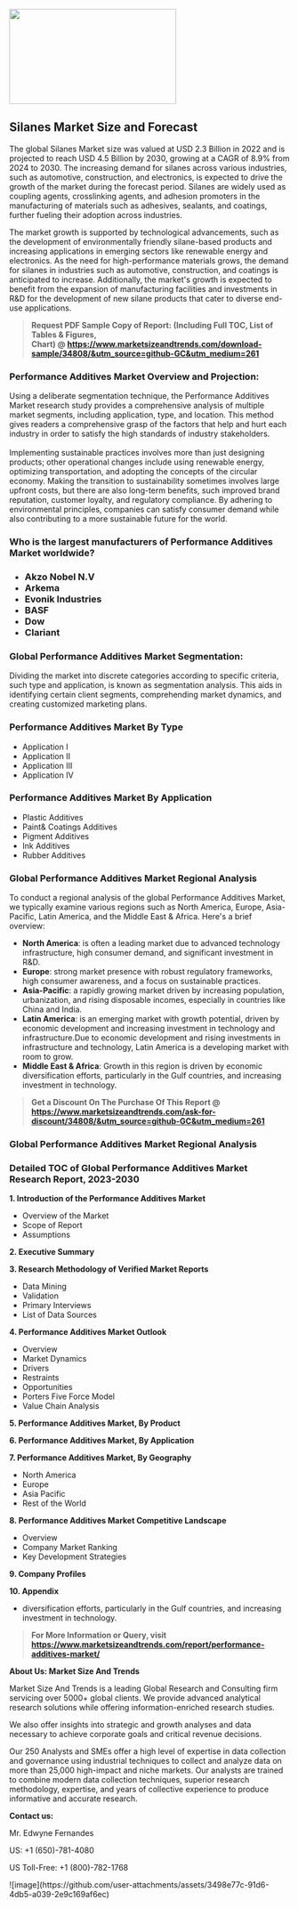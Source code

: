 <p><img class="alignnone size-medium wp-image-20088" src="https://ffe5etoiles.com/wp-content/uploads/2024/12/MST1-300x171.png" alt="" width="300" height="171" /></p><h2>Silanes Market Size and Forecast</h2><p>The global Silanes Market size was valued at USD 2.3 Billion in 2022 and is projected to reach USD 4.5 Billion by 2030, growing at a CAGR of 8.9% from 2024 to 2030. The increasing demand for silanes across various industries, such as automotive, construction, and electronics, is expected to drive the growth of the market during the forecast period. Silanes are widely used as coupling agents, crosslinking agents, and adhesion promoters in the manufacturing of materials such as adhesives, sealants, and coatings, further fueling their adoption across industries.</p><p>The market growth is supported by technological advancements, such as the development of environmentally friendly silane-based products and increasing applications in emerging sectors like renewable energy and electronics. As the need for high-performance materials grows, the demand for silanes in industries such as automotive, construction, and coatings is anticipated to increase. Additionally, the market's growth is expected to benefit from the expansion of manufacturing facilities and investments in R&D for the development of new silane products that cater to diverse end-use applications.</p></p><blockquote id="" class=""><strong>Request PDF Sample Copy of Report: (Including Full TOC, List of Tables &amp; Figures, Chart)&nbsp;@&nbsp;<strong><a href="https://www.marketsizeandtrends.com/download-sample/34808/&utm_source=github-GC&utm_medium=261" target="_blank">https://www.marketsizeandtrends.com/download-sample/34808/&utm_source=github-GC&utm_medium=261</a></strong></strong></blockquote><h3 id="" class="">Performance Additives Market&nbsp;Overview and Projection:</h3><p id="" class="">Using a deliberate segmentation technique, the Performance Additives Market research study provides a comprehensive analysis of multiple market segments, including application, type, and location. This method gives readers a comprehensive grasp of the factors that help and hurt each industry in order to satisfy the high standards of industry stakeholders. <br /> <br />Implementing sustainable practices involves more than just designing products; other operational changes include using renewable energy, optimizing transportation, and adopting the concepts of the circular economy. Making the transition to sustainability sometimes involves large upfront costs, but there are also long-term benefits, such improved brand reputation, customer loyalty, and regulatory compliance. By adhering to environmental principles, companies can satisfy consumer demand while also contributing to a more sustainable future for the world.</p><h3 id="" class="">Who is the largest manufacturers of&nbsp;Performance Additives Market worldwide?</h3><h3 class=""><p><ul><li>Akzo Nobel N.V </li><li> Arkema </li><li> Evonik Industries </li><li> BASF </li><li> Dow </li><li> Clariant</li></ul></p></h3><h3 id="" class="">Global&nbsp;Performance Additives Market Segmentation:</h3><p id="" class="">Dividing the market into discrete categories according to specific criteria, such type and application, is known as segmentation analysis. This aids in identifying certain client segments, comprehending market dynamics, and creating customized marketing plans.</p><h3 id="" class="">Performance Additives Market&nbsp;By Type</h3><p><p><ul><li>Application I</li><li> Application II</li><li> Application III</li><li> Application IV</p></li></ul></p></p><h3 id="" class="">Performance Additives Market&nbsp;By Application</h3><p class=""><p><ul><li>Plastic Additives</li><li> Paint& Coatings Additives</li><li> Pigment Additives</li><li> Ink Additives</li><li> Rubber Additives</li></ul></p></p><h3 id="" class="">Global Performance Additives Market Regional Analysis</h3><p id="" class="">To conduct a regional analysis of the global Performance Additives Market, we typically examine various regions such as North America, Europe, Asia-Pacific, Latin America, and the Middle East &amp; Africa. Here's a brief overview:</p><ul><li><strong>North America</strong>: is often a leading market due to advanced technology infrastructure, high consumer demand, and significant investment in R&amp;D.</li><li><strong>Europe</strong>: strong market presence with robust regulatory frameworks, high consumer awareness, and a focus on sustainable practices.</li><li><strong>Asia-Pacific</strong>: a rapidly growing market driven by increasing population, urbanization, and rising disposable incomes, especially in countries like China and India.</li><li><strong>Latin America</strong>: is an emerging market with growth potential, driven by economic development and increasing investment in technology and infrastructure.Due to economic development and rising investments in infrastructure and technology, Latin America is a developing market with room to grow.</li><li><strong>Middle East &amp; Africa</strong>: Growth in this region is driven by economic diversification efforts, particularly in the Gulf countries, and increasing investment in technology.</li></ul><blockquote id="" class=""><strong>Get a Discount On The Purchase Of This Report @ <strong><a href="https://www.marketsizeandtrends.com/ask-for-discount/34808/&utm_source=github-GC&utm_medium=261" target="_blank">https://www.marketsizeandtrends.com/ask-for-discount/34808/&utm_source=github-GC&utm_medium=261</a></strong></strong></blockquote><h3 id="" class="">Global Performance Additives Market Regional Analysis</h3><h3 id="" class="">Detailed TOC of Global Performance Additives Market Research Report, 2023-2030</h3><p id="" class=""><strong>1. Introduction of the Performance Additives Market</strong></p><ul><li>Overview of the Market</li><li>Scope of Report</li><li>Assumptions</li></ul><p id="" class=""><strong>2. Executive Summary</strong></p><p id="" class=""><strong>3. Research Methodology of Verified Market Reports</strong></p><ul><li>Data Mining</li><li>Validation</li><li>Primary Interviews</li><li>List of Data Sources</li></ul><p id="" class=""><strong>4. Performance Additives Market Outlook</strong></p><ul><li>Overview</li><li>Market Dynamics</li><li>Drivers</li><li>Restraints</li><li>Opportunities</li><li>Porters Five Force Model</li><li>Value Chain Analysis</li></ul><p id="" class=""><strong>5. Performance Additives Market, By Product</strong></p><p id="" class=""><strong>6. Performance Additives Market, By Application</strong></p><p id="" class=""><strong>7. Performance Additives Market, By Geography</strong></p><ul><li>North America</li><li>Europe</li><li>Asia Pacific</li><li>Rest of the World</li></ul><p id="" class=""><strong>8. Performance Additives Market Competitive Landscape</strong></p><ul><li>Overview</li><li>Company Market Ranking</li><li>Key Development Strategies</li></ul><p id="" class=""><strong>9. Company Profiles</strong></p><p id="" class=""><strong>10. Appendix</strong></p><ul><li>diversification efforts, particularly in the Gulf countries, and increasing investment in technology.</li></ul><blockquote id="" class=""><strong>For More Information or Query, visit <strong><strong><a href="https://www.marketsizeandtrends.com/report/performance-additives-market/" target="_blank">https://www.marketsizeandtrends.com/report/performance-additives-market/</a></strong></strong></strong></blockquote><p id="" class=""><strong>About Us: Market Size And Trends</strong></p><p id="" class="">Market Size And Trends is a leading Global Research and Consulting firm servicing over 5000+ global clients. We provide advanced analytical research solutions while offering information-enriched research studies.</p><p id="" class="">We also offer insights into strategic and growth analyses and data necessary to achieve corporate goals and critical revenue decisions.</p><p id="" class="">Our 250 Analysts and SMEs offer a high level of expertise in data collection and governance using industrial techniques to collect and analyze data on more than 25,000 high-impact and niche markets. Our analysts are trained to combine modern data collection techniques, superior research methodology, expertise, and years of collective experience to produce informative and accurate research.</p><p id="" class=""><strong>Contact us:</strong></p><p id="" class="">Mr. Edwyne Fernandes</p><p id="" class="">US: +1 (650)-781-4080</p><p id="" class="">US Toll-Free: +1 (800)-782-1768</p>
![image](https://github.com/user-attachments/assets/3498e77c-91d6-4db5-a039-2e9c169af6ec)

